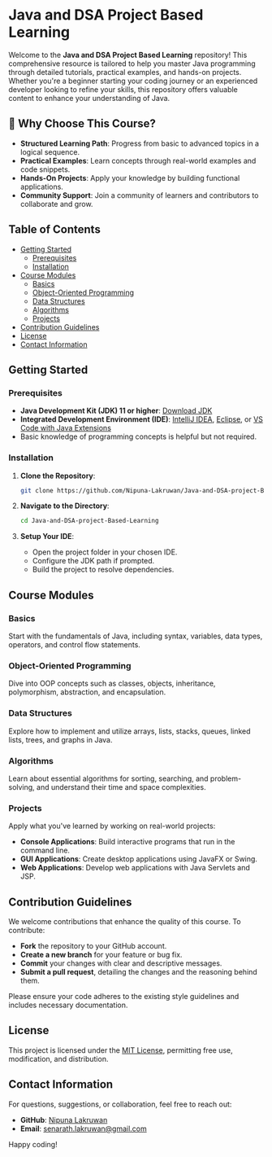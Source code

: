 # Java and DSA Project Based Learning
Welcome to the **Java and DSA Project Based Learning** repository! This comprehensive resource is tailored to help you master Java programming through detailed tutorials, practical examples, and hands-on projects. Whether you're a beginner starting your coding journey or an experienced developer looking to refine your skills, this repository offers valuable content to enhance your understanding of Java.

## 🚀 Why Choose This Course?

- **Structured Learning Path**: Progress from basic to advanced topics in a logical sequence.
- **Practical Examples**: Learn concepts through real-world examples and code snippets.
- **Hands-On Projects**: Apply your knowledge by building functional applications.
- **Community Support**: Join a community of learners and contributors to collaborate and grow.

## Table of Contents

- [Getting Started](#getting-started)
  - [Prerequisites](#prerequisites)
  - [Installation](#installation)
- [Course Modules](#course-modules)
  - [Basics](#basics)
  - [Object-Oriented Programming](#object-oriented-programming)
  - [Data Structures](#data-structures)
  - [Algorithms](#algorithms)
  - [Projects](#projects)
- [Contribution Guidelines](#contribution-guidelines)
- [License](#license)
- [Contact Information](#contact-information)

## Getting Started

### Prerequisites

- **Java Development Kit (JDK) 11 or higher**: [Download JDK](https://www.oracle.com/java/technologies/javase-downloads.html)
- **Integrated Development Environment (IDE)**: [IntelliJ IDEA](https://www.jetbrains.com/idea/download/), [Eclipse](https://www.eclipse.org/downloads/), or [VS Code with Java Extensions](https://code.visualstudio.com/docs/languages/java)
- Basic knowledge of programming concepts is helpful but not required.

### Installation

1. **Clone the Repository**:

   ```bash
   git clone https://github.com/Nipuna-Lakruwan/Java-and-DSA-project-Based-Learning.git
   ```

2. **Navigate to the Directory**:

   ```bash
   cd Java-and-DSA-project-Based-Learning
   ```

3. **Setup Your IDE**:

   - Open the project folder in your chosen IDE.
   - Configure the JDK path if prompted.
   - Build the project to resolve dependencies.

## Course Modules

### Basics

Start with the fundamentals of Java, including syntax, variables, data types, operators, and control flow statements.

### Object-Oriented Programming

Dive into OOP concepts such as classes, objects, inheritance, polymorphism, abstraction, and encapsulation.

### Data Structures

Explore how to implement and utilize arrays, lists, stacks, queues, linked lists, trees, and graphs in Java.

### Algorithms

Learn about essential algorithms for sorting, searching, and problem-solving, and understand their time and space complexities.

### Projects

Apply what you've learned by working on real-world projects:

- **Console Applications**: Build interactive programs that run in the command line.
- **GUI Applications**: Create desktop applications using JavaFX or Swing.
- **Web Applications**: Develop web applications with Java Servlets and JSP.

## Contribution Guidelines

We welcome contributions that enhance the quality of this course. To contribute:

- **Fork** the repository to your GitHub account.
- **Create a new branch** for your feature or bug fix.
- **Commit** your changes with clear and descriptive messages.
- **Submit a pull request**, detailing the changes and the reasoning behind them.

Please ensure your code adheres to the existing style guidelines and includes necessary documentation.

## License

This project is licensed under the [MIT License](LICENSE), permitting free use, modification, and distribution.

## Contact Information

For questions, suggestions, or collaboration, feel free to reach out:

- **GitHub**: [Nipuna Lakruwan](https://github.com/Nipuna-Lakruwan)
- **Email**: [senarath.lakruwan@gmail.com](mailto:your.senarath.lakruwan.com)

Happy coding!

